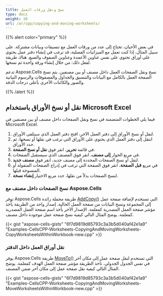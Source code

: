 ```yaml
---
title: نسخ ونقل ورقات العمل
type: docs
weight: 10
url: /ar/cpp/copying-and-moving-worksheets/
---
```


{{% alert color="primary" %}} 

في بعض الأحيان، تحتاج إلى عدد من ورقات العمل مع تنسيقات وبيانات مشتركة. على سبيل المثال، إذا كنت تعمل مع الميزانيات الفصلية، قد ترغب في إنشاء دفتر عمل يحتوي على أوراق تحتوي على نفس عناوين الأعمدة وعناوين الصفوف والصيغ. هناك طريقة لفعل ذلك: من خلال إنشاء ورقة واحدة ثم نسخها.

تدعم Aspose.Cells نسخ ونقل الصفحات العمل داخل مصنف أو بين مصنفين. يتم نسخ الصفحة العمل بالكامل مع البيانات والتنسيق والجداول والمصفوفات والرسوم البيانية والصور والكائنات الأخرى بأعلى درجات الدقة.

{{% /alert %}} 
## **نقل أو نسخ الأوراق باستخدام Microsoft Excel**
فيما يلي الخطوات المتضمنة في نسخ ونقل الصفحات داخل مصنف أو بين مصنفين في Microsoft Excel.

1. لنقل أو نسخ الأوراق إلى دفتر العمل الآخر، افتح دفتر العمل الذي سيتلقى الأوراق.
1. انتقل إلى دفتر العمل الذي يحتوي على الأوراق التي ترغب في نقلها أو نسخها، ثم حدد الأوراق.
1. في قائمة **تحرير**، انقر فوق **نقل أو نسخ الصفحة**.
4. في مربع الحوار **إلى مصنف**، انقر فوق المصنف الذي سيستقبل الصفحات.
5. لنقل أو نسخ الصفحات المحددة إلى مصنف جديد، انقر فوق **مصنف جديد**.
1. في مربع **قبل الصفحة**، انقر فوق الصفحة التي ترغب في إدراج الصفحات المنقولة أو المنسوخة قبلها.
7. لنسخ الصفحات بدلاً من نقلها، حدد مربع الاختيار **إنشاء نسخة**.
### **نسخ الصفحات داخل مصنف مع Aspose.Cells**
توفر Aspose.Cells طريقة محملة زائدة [AddCopy()](https://reference.aspose.com/cells/cpp/aspose.cells/worksheetcollection/addcopy/) التي تستخدم لإضافة صفحة عمل إلى المجموعة ونسخ البيانات من صفحة العمل الحالية. إصدار واحد من الطريقة يأخذ مؤشر صفحة العمل المصدرية كمعلمة. الإصدار الآخر يأخذ اسم صفحة العمل المصدرية كمعلمة. يوضح المثال التالي كيفية نسخ صفحة عمل موجودة داخل مصنف.

{{< gist "aspose-cells-gists" "6f7d9819d85793c3a3b5d040af42e1a9" "Examples-CellsCPP-Worksheets-CopyingAndMovingWorksheets-CopyWorksheetsWithinWorkbook-new.cpp" >}}
### **نقل أوراق العمل داخل الدفتر**
يوفر Aspose.Cells طريقة [MoveTo()](https://reference.aspose.com/cells/cpp/aspose.cells/worksheet/moveto/) التي تستخدم لنقل صفحة عمل إلى مكان آخر في نفس الجدول الجدولي. تأخذ الطريقة مؤشر صفحة العمل الهدف كمعلمة. يوضح المثال التالي كيفية نقل صفحة عمل إلى مكان آخر ضمن المصنف.

{{< gist "aspose-cells-gists" "6f7d9819d85793c3a3b5d040af42e1a9" "Examples-CellsCPP-Worksheets-CopyingAndMovingWorksheets-MoveWorksheetsWithinWorkbook-new.cpp" >}}
